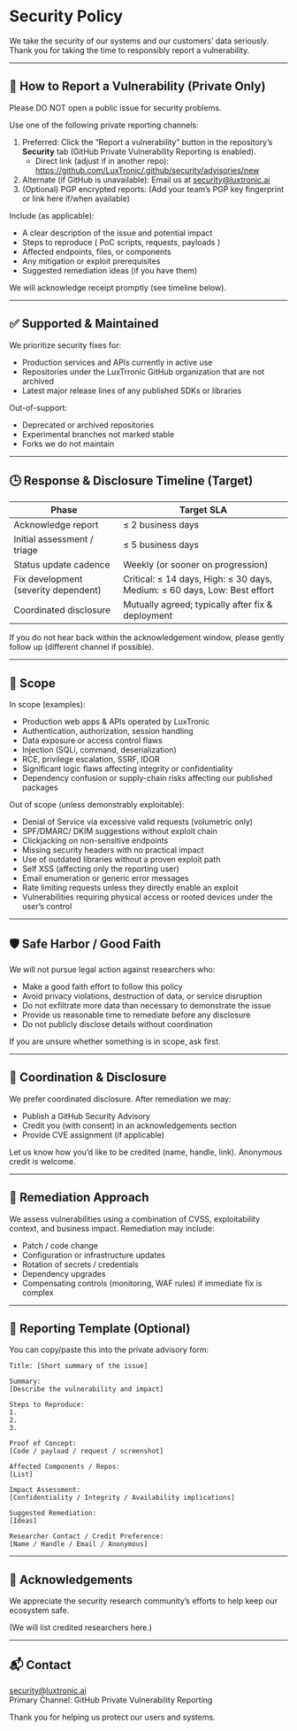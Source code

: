 # Security Policy

We take the security of our systems and our customers’ data seriously. Thank you for taking the time to responsibly report a vulnerability.

---

## 🔐 How to Report a Vulnerability (Private Only)

Please DO NOT open a public issue for security problems.

Use one of the following private reporting channels:

1. Preferred: Click the “Report a vulnerability” button in the repository’s **Security** tab (GitHub Private Vulnerability Reporting is enabled).  
   - Direct link (adjust if in another repo): https://github.com/LuxTronic/.github/security/advisories/new
2. Alternate (if GitHub is unavailable): Email us at security@luxtronic.ai
3. (Optional) PGP encrypted reports: (Add your team’s PGP key fingerprint or link here if/when available)

Include (as applicable):
- A clear description of the issue and potential impact
- Steps to reproduce ( PoC scripts, requests, payloads )
- Affected endpoints, files, or components
- Any mitigation or exploit prerequisites
- Suggested remediation ideas (if you have them)

We will acknowledge receipt promptly (see timeline below).

---

## ✅ Supported & Maintained

We prioritize security fixes for:
- Production services and APIs currently in active use
- Repositories under the LuxTrronic GitHub organization that are not archived
- Latest major release lines of any published SDKs or libraries

Out-of-support:
- Deprecated or archived repositories
- Experimental branches not marked stable
- Forks we do not maintain

---

## 🕒 Response & Disclosure Timeline (Target)

| Phase | Target SLA |
|-------|------------|
| Acknowledge report | ≤ 2 business days |
| Initial assessment / triage | ≤ 5 business days |
| Status update cadence | Weekly (or sooner on progression) |
| Fix development (severity dependent) | Critical: ≤ 14 days, High: ≤ 30 days, Medium: ≤ 60 days, Low: Best effort |
| Coordinated disclosure | Mutually agreed; typically after fix & deployment |

If you do not hear back within the acknowledgement window, please gently follow up (different channel if possible).

---

## 🧪 Scope

In scope (examples):
- Production web apps & APIs operated by LuxTronic
- Authentication, authorization, session handling
- Data exposure or access control flaws
- Injection (SQLi, command, deserialization)
- RCE, privilege escalation, SSRF, IDOR
- Significant logic flaws affecting integrity or confidentiality
- Dependency confusion or supply-chain risks affecting our published packages

Out of scope (unless demonstrably exploitable):
- Denial of Service via excessive valid requests (volumetric only)
- SPF/DMARC/ DKIM suggestions without exploit chain
- Clickjacking on non-sensitive endpoints
- Missing security headers with no practical impact
- Use of outdated libraries without a proven exploit path
- Self XSS (affecting only the reporting user)
- Email enumeration or generic error messages
- Rate limiting requests unless they directly enable an exploit
- Vulnerabilities requiring physical access or rooted devices under the user’s control

---

## 🛡️ Safe Harbor / Good Faith

We will not pursue legal action against researchers who:
- Make a good faith effort to follow this policy
- Avoid privacy violations, destruction of data, or service disruption
- Do not exfiltrate more data than necessary to demonstrate the issue
- Provide us reasonable time to remediate before any disclosure
- Do not publicly disclose details without coordination

If you are unsure whether something is in scope, ask first.

---

## 🤝 Coordination & Disclosure

We prefer coordinated disclosure. After remediation we may:
- Publish a GitHub Security Advisory
- Credit you (with consent) in an acknowledgements section
- Provide CVE assignment (if applicable)

Let us know how you’d like to be credited (name, handle, link). Anonymous credit is welcome.

---

## 🔄 Remediation Approach

We assess vulnerabilities using a combination of CVSS, exploitability context, and business impact. Remediation may include:
- Patch / code change
- Configuration or infrastructure updates
- Rotation of secrets / credentials
- Dependency upgrades
- Compensating controls (monitoring, WAF rules) if immediate fix is complex

---

## 🧾 Reporting Template (Optional)

You can copy/paste this into the private advisory form:

```
Title: [Short summary of the issue]

Summary:
[Describe the vulnerability and impact]

Steps to Reproduce:
1.
2.
3.

Proof of Concept:
[Code / payload / request / screenshot]

Affected Components / Repos:
[List]

Impact Assessment:
[Confidentiality / Integrity / Availability implications]

Suggested Remediation:
[Ideas]

Researcher Contact / Credit Preference:
[Name / Handle / Email / Anonymous]
```

---

## 🙏 Acknowledgements

We appreciate the security research community’s efforts to help keep our ecosystem safe.

(We will list credited researchers here.)

---

## 📬 Contact

security@luxtronic.ai  
Primary Channel: GitHub Private Vulnerability Reporting

Thank you for helping us protect our users and systems.
